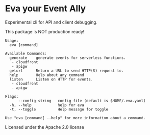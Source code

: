 # Eva your Event Ally

Experimental cli for API and client debugging.

This package is NOT production ready!

```
Usage:
  eva [command]

Available Commands:
  generate    generate events for serverless functions.
   - cloudfront
   - apigw
  geturl      Return a URL to send HTTP(S) request to.
  help        Help about any command
  listen      Listen on HTTP for events.
   - cloudfront
   - apigw

Flags:
      --config string   config file (default is $HOME/.eva.yaml)
  -h, --help            help for eva
  -t, --toggle          Help message for toggle

Use "eva [command] --help" for more information about a command.
```

Licensed under the Apache 2.0 license
